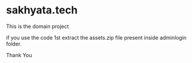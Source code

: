 # sakhyata.tech

This is the domain project 

if you use the code 1st extract the assets.zip file present inside adminlogin folder.

Thank You
